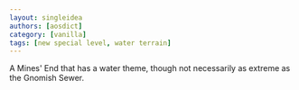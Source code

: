 ```yaml
---
layout: singleidea
authors: [aosdict]
category: [vanilla]
tags: [new special level, water terrain]
---
```

A Mines' End that has a water theme, though not necessarily as extreme as the Gnomish Sewer.
